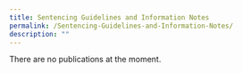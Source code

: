 ```yaml
---
title: Sentencing Guidelines and Information Notes
permalink: /Sentencing-Guidelines-and-Information-Notes/
description: ""
---
```


There are no publications at the moment.